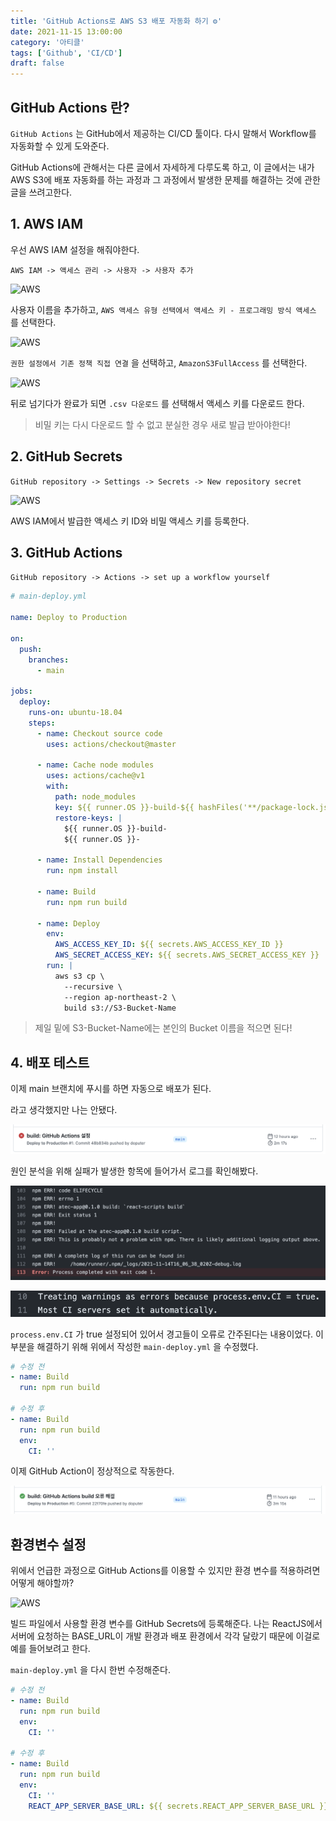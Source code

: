 ```yaml
---
title: 'GitHub Actions로 AWS S3 배포 자동화 하기 ⚙️'
date: 2021-11-15 13:00:00
category: '아티클'
tags: ['Github', 'CI/CD']
draft: false
---
```


## GitHub Actions 란?

`GitHub Actions` 는 GitHub에서 제공하는 CI/CD 툴이다. 다시 말해서 Workflow를 자동화할 수 있게 도와준다.

GitHub Actions에 관해서는 다른 글에서 자세하게 다루도록 하고, 이 글에서는 내가 AWS S3에 배포 자동화를 하는 과정과 그 과정에서 발생한 문제를 해결하는 것에 관한 글을 쓰려고한다.

## 1. AWS IAM

우선 AWS IAM 설정을 해줘야한다.

`AWS IAM -> 액세스 관리 -> 사용자 -> 사용자 추가`

![AWS](/images/aws/1.png)

사용자 이름을 추가하고, `AWS 액세스 유형 선택에서 액세스 키 - 프로그래밍 방식 액세스` 를 선택한다.

![AWS](/images/aws/2.png)

`권한 설정에서 기존 정책 직접 연결` 을 선택하고, `AmazonS3FullAccess` 를 선택한다.

![AWS](/images/aws/3.png)

뒤로 넘기다가 완료가 되면 `.csv 다운로드` 를 선택해서 액세스 키를 다운로드 한다.

> 비밀 키는 다시 다운로드 할 수 없고 분실한 경우 새로 발급 받아야한다!

## 2. GitHub Secrets

`GitHub repository -> Settings -> Secrets -> New repository secret`

![AWS](/images/aws/4.png)

AWS IAM에서 발급한 액세스 키 ID와 비밀 액세스 키를 등록한다.

## 3. GitHub Actions

`GitHub repository -> Actions -> set up a workflow yourself`

```yml
# main-deploy.yml

name: Deploy to Production

on:
  push:
    branches:
      - main

jobs:
  deploy:
    runs-on: ubuntu-18.04
    steps:
      - name: Checkout source code
        uses: actions/checkout@master

      - name: Cache node modules
        uses: actions/cache@v1
        with:
          path: node_modules
          key: ${{ runner.OS }}-build-${{ hashFiles('**/package-lock.json') }}
          restore-keys: |
            ${{ runner.OS }}-build-
            ${{ runner.OS }}-

      - name: Install Dependencies
        run: npm install

      - name: Build
        run: npm run build

      - name: Deploy
        env:
          AWS_ACCESS_KEY_ID: ${{ secrets.AWS_ACCESS_KEY_ID }}
          AWS_SECRET_ACCESS_KEY: ${{ secrets.AWS_SECRET_ACCESS_KEY }}
        run: |
          aws s3 cp \
            --recursive \
            --region ap-northeast-2 \
            build s3://S3-Bucket-Name
```

> 제일 밑에 S3-Bucket-Name에는 본인의 Bucket 이름을 적으면 된다!

## 4. 배포 테스트

이제 main 브랜치에 푸시를 하면 자동으로 배포가 된다.

라고 생각했지만 나는 안됐다.

![AWS](images/aws/5.png)

원인 분석을 위해 실패가 발생한 항목에 들어가서 로그를 확인해봤다.

![AWS](images/aws/7.png)

![AWS](images/aws/8.png)

`process.env.CI` 가 true 설정되어 있어서 경고들이 오류로 간주된다는 내용이었다. 이 부분을 해결하기 위해 위에서 작성한 `main-deploy.yml` 을 수정했다.

```yml
# 수정 전
- name: Build
  run: npm run build

# 수정 후
- name: Build
  run: npm run build
  env:
    CI: ''
```

이제 GitHub Action이 정상적으로 작동한다.

![AWS](images/aws/6.png)

## 환경변수 설정

위에서 언급한 과정으로 GitHub Actions를 이용할 수 있지만 환경 변수를 적용하려면 어떻게 해야할까?

![AWS](/images/aws/4.png)

빌드 파일에서 사용할 환경 변수를 GitHub Secrets에 등록해준다. 나는 ReactJS에서 서버에 요청하는 BASE_URL이 개발 환경과 배포 환경에서 각각 달랐기 때문에 이걸로 예를 들어보려고 한다.

`main-deploy.yml` 을 다시 한번 수정해준다.

```yml
# 수정 전
- name: Build
  run: npm run build
  env:
    CI: ''

# 수정 후
- name: Build
  run: npm run build
  env:
    CI: ''
    REACT_APP_SERVER_BASE_URL: ${{ secrets.REACT_APP_SERVER_BASE_URL }}
```
